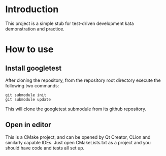 # Introduction
This project is a simple stub for test-driven development kata demonstration and practice.

# How to use
## Install googletest
After cloning the repository, from the repository root directory execute the following two commands:
```
git submodule init
git submodule update
```
This will clone the googletest submodule from its github repository.

## Open in editor
This is a CMake project, and can be opened by Qt Creator, CLion and similarly capable IDEs. Just open CMakeLists.txt as a project and you should have code and tests all set up.
